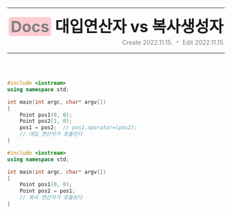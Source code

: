 <hr> <!-- Header -->
<div align="center" style="font-weight: bold; font-size: 36px;">
    <span class="Error" style="color: gray; background-color: rgb(254 205 211); border-radius: 0.4rem;"><span style="margin: 0.3rem;">Docs</span></span>
    <span>대입연산자 vs 복사생성자</span>
</div>
<div align="right" style="color: gray;">
    <span>Create </span><span>2022.11.15.</span>
    <span style="margin: 4px; font-weight: bold; font-size: 20px;">·</span>
    <span>Edit </span><span>2022.11.15.</span>
</div>
<hr>
<br>
<br>

```cpp
#include <iostream>
using namespace std;

int main(int argc, char* argv[])
{
    Point pos1(0, 0);
    Point pos2(1, 0);
    pos1 = pos2;  // pos1.operator=(pos2);
    // 대입 연산자가 호출된다
}
```

```cpp
#include <iostream>
using namespace std;

int main(int argc, char* argv[])
{
    Point pos1(0, 0);
    Point pos2 = pos1;  
    // 복사 연산자가 호출된다
}
```
